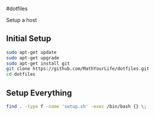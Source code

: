 #dotfiles

Setup a host

## Initial Setup

```bash
sudo apt-get update
sudo apt-get upgrade
sudo apt-get install git
git clone https://github.com/MathYourLife/dotfiles.git
cd dotfiles
```

## Setup Everything

```bash
find . -type f -name 'setup.sh' -exec /bin/bash {} \;
```
